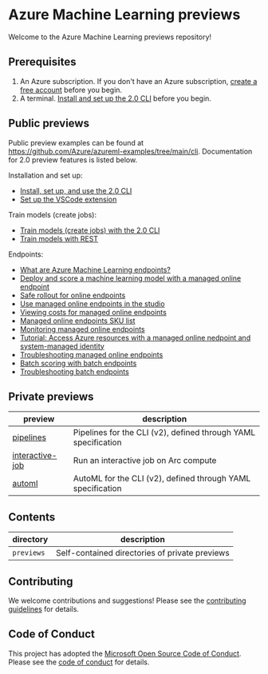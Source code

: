 # Azure Machine Learning previews

Welcome to the Azure Machine Learning previews repository!

## Prerequisites

1. An Azure subscription. If you don't have an Azure subscription, [create a free account](https://aka.ms/AMLFree) before you begin.
2. A terminal. [Install and set up the 2.0 CLI](https://docs.microsoft.com/azure/machine-learning/how-to-configure-cli) before you begin.

## Public previews

Public preview examples can be found at https://github.com/Azure/azureml-examples/tree/main/cli. Documentation for 2.0 preview features is listed below.

Installation and set up:

- [Install, set up, and use the 2.0 CLI](https://docs.microsoft.com/azure/machine-learning/how-to-configure-cli)
- [Set up the VSCode extension](https://docs.microsoft.com/azure/machine-learning/how-to-setup-vs-code)

Train models (create jobs):

- [Train models (create jobs) with the 2.0 CLI](https://docs.microsoft.com/azure/machine-learning/how-to-train-cli) 
- [Train models with REST](https://docs.microsoft.com/azure/machine-learning/how-to-train-with-rest)

Endpoints:

- [What are Azure Machine Learning endpoints?](https://docs.microsoft.com/azure/machine-learning/concept-endpoints)
- [Deploy and score a machine learning model with a managed online endpoint](https://docs.microsoft.com/azure/machine-learning/how-to-deploy-managed-online-endpoints)
- [Safe rollout for online endpoints](https://docs.microsoft.com/azure/machine-learning/how-to-safely-rollout-managed-endpoints)
- [Use managed online endpoints in the studio](https://docs.microsoft.com/azure/machine-learning/how-to-use-managed-online-endpoint-studio) 
- [Viewing costs for managed online endpoints](https://docs.microsoft.com/azure/machine-learning/how-to-view-online-endpoints-costs)
- [Managed online endpoints SKU list](https://docs.microsoft.com/azure/machine-learning/reference-managed-online-endpoints-vm-sku-list) 
- [Monitoring managed online endpoints](https://docs.microsoft.com/azure/machine-learning/how-to-monitor-online-endpoints)
- [Tutorial: Access Azure resources with a managed online nedpoint and system-managed identity](https://docs.microsoft.com/azure/machine-learning/tutorial-deploy-managed-endpoints-using-system-managed-identity)
- [Troubleshooting managed online endpoints](https://docs.microsoft.com/azure/machine-learning/how-to-troubleshoot-managed-online-endpoints)
- [Batch scoring with batch endpoints](https://docs.microsoft.com/azure/machine-learning/how-to-use-batch-endpoint)
- [Troubleshooting batch endpoints](https://docs.microsoft.com/azure/machine-learning/how-to-troubleshoot-batch-endpoints)

## Private previews

**preview**|**description**
-|-
[pipelines](previews/pipelines/docs)|Pipelines for the CLI (v2), defined through YAML specification
[interactive-job](previews/interactive-job)|Run an interactive job on Arc compute
[automl](https://github.com/Azure/AutoML-vNext-Preview)|AutoML for the CLI (v2), defined through YAML specification

## Contents

directory|description
-|-
`previews`|Self-contained directories of private previews

## Contributing

We welcome contributions and suggestions! Please see the [contributing guidelines](CONTRIBUTING.md) for details.

## Code of Conduct

This project has adopted the [Microsoft Open Source Code of Conduct](https://opensource.microsoft.com/codeofconduct/). Please see the [code of conduct](CODE_OF_CONDUCT.md) for details.

